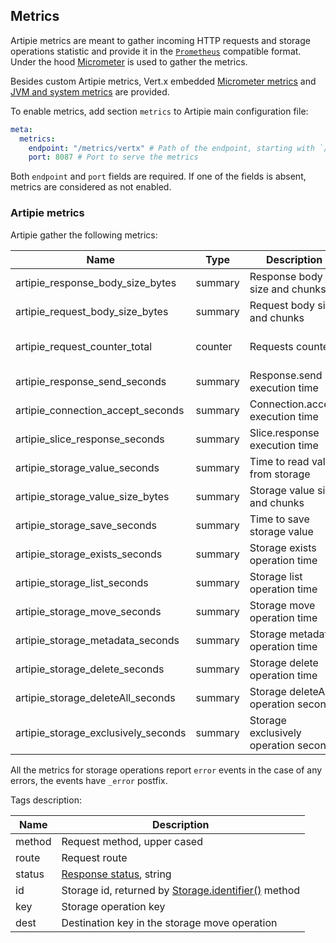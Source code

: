 ## Metrics

Artipie metrics are meant to gather incoming HTTP requests and storage operations statistic and provide it in the 
[`Prometheus`](https://prometheus.io/) compatible format. Under the hood [Micrometer](https://micrometer.io/) is used
to gather the metrics.

Besides custom Artipie metrics, Vert.x embedded [Micrometer metrics](https://vertx.io/docs/3.9.13/vertx-micrometer-metrics/java/)
and [JVM and system metrics](https://micrometer.io/docs/ref/jvm) are provided.

To enable metrics, add section `metrics` to Artipie main configuration file:
```yaml
meta:
  metrics:
    endpoint: "/metrics/vertx" # Path of the endpoint, starting with `/`, where the metrics will be served
    port: 8087 # Port to serve the metrics
```

Both `endpoint` and `port` fields are required. If one of the fields is absent, metrics are considered as not enabled.

### Artipie metrics

Artipie gather the following metrics:

| Name                                | Type    | Description                           | Tags                  |
|-------------------------------------|---------|---------------------------------------|-----------------------|
| artipie_response_body_size_bytes    | summary | Response body size and chunks         | method, route         |
| artipie_request_body_size_bytes     | summary | Request body size and chunks          | method, route         |
| artipie_request_counter_total       | counter | Requests counter                      | method, route, status |
| artipie_response_send_seconds       | summary | Response.send execution time          | route                 |
| artipie_connection_accept_seconds   | summary | Connection.accept execution time      | route                 |
| artipie_slice_response_seconds      | summary | Slice.response execution time         | route                 |
| artipie_storage_value_seconds       | summary | Time to read value from storage       | id, key               |
| artipie_storage_value_size_bytes    | summary | Storage value size and chunks         | id, key               |
| artipie_storage_save_seconds        | summary | Time to save storage value            | id, key               |
| artipie_storage_exists_seconds      | summary | Storage exists operation time         | id, key               |
| artipie_storage_list_seconds        | summary | Storage list operation time           | id, key               |
| artipie_storage_move_seconds        | summary | Storage move operation time           | id, key, dest         |
| artipie_storage_metadata_seconds    | summary | Storage metadata operation time       | id, key               |
| artipie_storage_delete_seconds      | summary | Storage delete operation time         | id, key               |
| artipie_storage_deleteAll_seconds   | summary | Storage deleteAll operation seconds   | id, key               |
| artipie_storage_exclusively_seconds | summary | Storage exclusively operation seconds | id, key               |

All the metrics for storage operations report `error` events in the case of any errors, the events have `_error` postfix.

Tags description:

| Name   | Description                                                                                                                                              |
|--------|----------------------------------------------------------------------------------------------------------------------------------------------------------|
| method | Request method, upper cased                                                                                                                              |
| route  | Request route                                                                                                                                            |
| status | [Response status](https://github.com/artipie/http/blob/master/src/main/java/com/artipie/http/rs/RsStatus.java), string                                   |
| id     | Storage id, returned by [Storage.identifier()](https://github.com/artipie/asto/blob/master/asto-core/src/main/java/com/artipie/asto/Storage.java) method |
| key    | Storage operation key                                                                                                                                    |
| dest   | Destination key in the storage move operation                                                                                                            |
